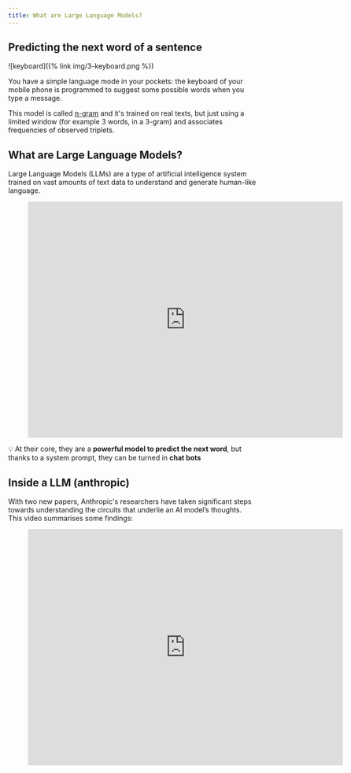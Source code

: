 ```yaml
---
title: What are Large Language Models?
---
```


## Predicting the next word of a sentence

![keyboard]({% link img/3-keyboard.png %})

You have a simple language mode in your pockets: the keyboard of your mobile phone is programmed to suggest some possible words
when you type a message.

This model is called [n-gram](https://en.wikipedia.org/wiki/N-gram) and it's trained on real texts, but just using a limited window (for example 3 words, in a 3-gram)
and associates frequencies of observed triplets.


## What are Large Language Models?

Large Language Models (LLMs) are a type of artificial intelligence system trained on vast amounts of text data to understand and generate human-like language.

<div class="video">
<figure>
<iframe width="640" height="480" src="https://www.youtube.com/embed/LPZh9BOjkQs" frameborder="0" allowfullscreen></iframe>
</figure>
</div>

:bulb: At their core, they are a **powerful model to predict the next word**, but thanks to a system prompt, they can be turned in **chat bots**

## Inside a LLM (anthropic)

With two new papers, Anthropic's researchers have taken significant steps towards understanding the circuits that underlie an AI model’s thoughts. 
This video summarises some findings: 

<div class="video">
<figure>
<iframe width="640" height="480" src="https://www.youtube.com/embed/Bj9BD2D3DzA" frameborder="0" allowfullscreen></iframe>
</figure>
</div>
 